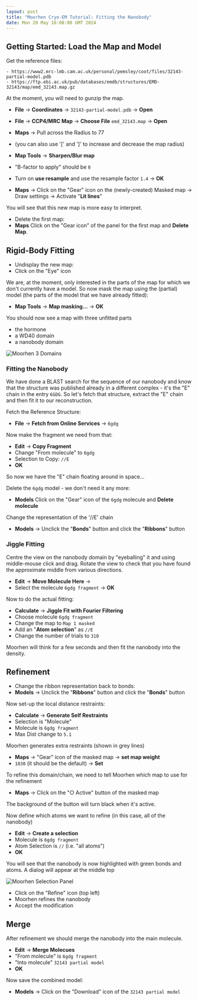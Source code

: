 ```yaml
---
layout: post
title: "Moorhen Cryo-EM Tutorial: Fitting the Nanobody"
date: Mon 20 May 16:08:00 GMT 2024
---
```



## Getting Started: Load the Map and Model

Get the reference files:

    - https://www2.mrc-lmb.cam.ac.uk/personal/pemsley/coot/files/32143-partial-model.pdb
    - https://ftp.ebi.ac.uk/pub/databases/emdb/structures/EMD-32143/map/emd_32143.map.gz

At the moment, you will need to gunzip the map.

  - **File** &rarr; **Coordinates** &rarr; ``32143-partial-model.pdb`` &rarr; **Open**
  - **File** &rarr; **CCP4/MRC Map** &rarr; **Choose File** ``emd_32143.map`` &rarr; **Open**
  - **Maps** &rarr; Pull across the Radius to 77
  - (you can also use '[' and ']' to increase and decrease the map radius)

  - **Map Tools** &rarr; **Sharpen/Blur map**
  - "B-factor to apply" should be `0`
  - Turn on **use resample** and use the resample factor `1.4` &rarr; **OK**
  - **Maps** &rarr; Click on the "Gear" icon on the (newly-created) Masked map &rarr; Draw settings &rarr; Activate "**Lit lines**"

  You will see that this new map is more easy to interpret.

  - Delete the first map:
  - **Maps** Click on the "Gear icon" of the panel for the first map and **Delete Map**.

## Rigid-Body Fitting

  - Undisplay the new map:
  - Click on the "Eye" icon

We are, at the moment, only interested in the parts of the map for which we don't currently have a model.
So now mask the map using the (partial) model (the parts of the model that we have already fitted):

  - **Map Tools** &rarr; **Map masking...** &rarr; **OK**

You should now see a map with three unfitted parts

  - the hormone
  - a WD40 domain
  - a nanobody domain

![Moorhen 3 Domains](https://raw.githubusercontent.com/moorhen-coot/blog/main/images/moorhen-3-domains.png)

### Fitting the Nanobody

We have done a BLAST search for the sequence of our nanobody and know that the structure was published already
in a different complex - it's the "E" chain in the entry ``6GDG``. So let's fetch that structure, extract
the "E" chain and then fit it to our reconstruction.

Fetch the Reference Structure:

  - **File** &rarr; **Fetch from Online Services** &rarr; `6gdg`

Now make the fragment we need from that:

  - **Edit** &rarr; **Copy Fragment**
  - Change "From molecule" to `6gdg`
  - Selection to Copy: `//E`
  - **OK**

So now we have the "E" chain floating around in space...

Delete the `6gdg` model - we don't need it any more:

  - **Models** Click on the "Gear" icon of the `6gdg` molecule and **Delete molecule**

Change the representation of the '//E' chain

  - **Models** &rarr; Unclick the "**Bonds**" button and click the "**Ribbons**" button

### Jiggle Fitting

Centre the view on the nanobody domain by "eyeballing" it and using middle-mouse click and drag.
Rotate the view to check that you have found the approximate middle from various directions.

  - **Edit** &rarr; **Move Molecule Here** &rarr;
  - Select the molecule `6gdg fragment` &rarr; **OK**

Now to do the actual fitting:

  - **Calculate** &rarr; **Jiggle Fit with Fourier Filtering**
  - Choose molecule `6gdg fragment`
  - Change the map to `Map 1 masked`
  - Add an "**Atom selection**" as `//E`
  - Change the number of trials to `310`

Moorhen will think for a few seconds and then fit the nanobody into the density.

## Refinement

  - Change the ribbon representation back to bonds:
  - **Models** &rarr; Unclick the "**Ribbons**" button and click the "**Bonds**" button

Now set-up the local distance restraints:
  - **Calculate** &rarr; **Generate Self Restraints**
  - Selection is "Molecule"
  - Molecule is `6gdg fragment`
  - Max Dist change to `5.1`

Moorhen generates extra restraints (shown in grey lines)

  - **Maps** &rarr; "Gear" icon of the masked map &rarr; **set map weight**
  - `1830` (it should be the default) &rarr; **Set**

To refine this domain/chain, we need to tell Moorhen which map to use
for the refinement

  - **Maps** &rarr; Click on the "○ Active" button of the masked map

The background of the button will turn black when it's active.

Now define which atoms we want to refine (in this case, all of the nanobody)

  - **Edit** &rarr; **Create a selection**
  - Molecule is `6gdg fragment`
  - Atom Selection is `//` (i.e. "all atoms")
  - **OK**

You will see that the nanobody is now highlighted with green bonds and atoms.
A dialog will appear at the middle top

![Moorhen Selection Panel](https://raw.githubusercontent.com/moorhen-coot/blog/main/images/moorhen-selection-panel.png)

  - Click on the "Refine" icon (top left)
  - Moorhen refines the nanobody
  - Accept the modification

## Merge

After refinement we should merge the nanobody into the main molecule.

  - **Edit** &rarr; **Merge Molecues**
  - "From molecule" is `6gdg fragment`
  - "Into molecule" `32143 partial model`
  - **OK**

Now save the combined model:

  - **Models** &rarr; Click on the "Download" icon of the `32143 partial model`
